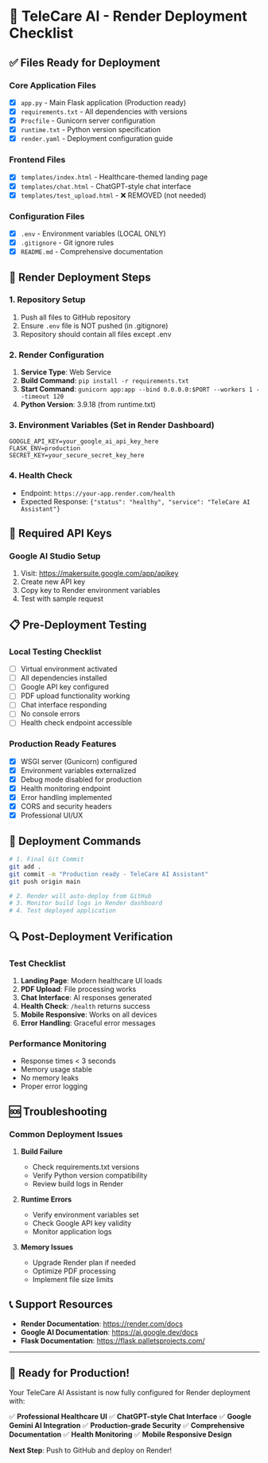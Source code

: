 # 🚀 TeleCare AI - Render Deployment Checklist

## ✅ Files Ready for Deployment

### **Core Application Files**
- [x] `app.py` - Main Flask application (Production ready)
- [x] `requirements.txt` - All dependencies with versions
- [x] `Procfile` - Gunicorn server configuration
- [x] `runtime.txt` - Python version specification
- [x] `render.yaml` - Deployment configuration guide

### **Frontend Files**
- [x] `templates/index.html` - Healthcare-themed landing page
- [x] `templates/chat.html` - ChatGPT-style chat interface
- [x] `templates/test_upload.html` - ❌ REMOVED (not needed)

### **Configuration Files**
- [x] `.env` - Environment variables (LOCAL ONLY)
- [x] `.gitignore` - Git ignore rules
- [x] `README.md` - Comprehensive documentation

## 🔧 Render Deployment Steps

### **1. Repository Setup**
1. Push all files to GitHub repository
2. Ensure `.env` file is NOT pushed (in .gitignore)
3. Repository should contain all files except .env

### **2. Render Configuration**
1. **Service Type**: Web Service
2. **Build Command**: `pip install -r requirements.txt`
3. **Start Command**: `gunicorn app:app --bind 0.0.0.0:$PORT --workers 1 --timeout 120`
4. **Python Version**: 3.9.18 (from runtime.txt)

### **3. Environment Variables** (Set in Render Dashboard)
```
GOOGLE_API_KEY=your_google_ai_api_key_here
FLASK_ENV=production
SECRET_KEY=your_secure_secret_key_here
```

### **4. Health Check**
- Endpoint: `https://your-app.render.com/health`
- Expected Response: `{"status": "healthy", "service": "TeleCare AI Assistant"}`

## 🔑 Required API Keys

### **Google AI Studio Setup**
1. Visit: https://makersuite.google.com/app/apikey
2. Create new API key
3. Copy key to Render environment variables
4. Test with sample request

## 📋 Pre-Deployment Testing

### **Local Testing Checklist**
- [ ] Virtual environment activated
- [ ] All dependencies installed
- [ ] Google API key configured
- [ ] PDF upload functionality working
- [ ] Chat interface responding
- [ ] No console errors
- [ ] Health check endpoint accessible

### **Production Ready Features**
- [x] WSGI server (Gunicorn) configured
- [x] Environment variables externalized
- [x] Debug mode disabled for production
- [x] Health monitoring endpoint
- [x] Error handling implemented
- [x] CORS and security headers
- [x] Professional UI/UX

## 🚀 Deployment Commands

```bash
# 1. Final Git Commit
git add .
git commit -m "Production ready - TeleCare AI Assistant"
git push origin main

# 2. Render will auto-deploy from GitHub
# 3. Monitor build logs in Render dashboard
# 4. Test deployed application
```

## 🔍 Post-Deployment Verification

### **Test Checklist**
1. **Landing Page**: Modern healthcare UI loads
2. **PDF Upload**: File processing works
3. **Chat Interface**: AI responses generated
4. **Health Check**: `/health` returns success
5. **Mobile Responsive**: Works on all devices
6. **Error Handling**: Graceful error messages

### **Performance Monitoring**
- Response times < 3 seconds
- Memory usage stable
- No memory leaks
- Proper error logging

## 🆘 Troubleshooting

### **Common Deployment Issues**

1. **Build Failure**
   - Check requirements.txt versions
   - Verify Python version compatibility
   - Review build logs in Render

2. **Runtime Errors**
   - Verify environment variables set
   - Check Google API key validity
   - Monitor application logs

3. **Memory Issues**
   - Upgrade Render plan if needed
   - Optimize PDF processing
   - Implement file size limits

## 📞 Support Resources

- **Render Documentation**: https://render.com/docs
- **Google AI Documentation**: https://ai.google.dev/docs
- **Flask Documentation**: https://flask.palletsprojects.com/

---

## 🎉 Ready for Production!

Your TeleCare AI Assistant is now fully configured for Render deployment with:

✅ **Professional Healthcare UI**
✅ **ChatGPT-style Chat Interface** 
✅ **Google Gemini AI Integration**
✅ **Production-grade Security**
✅ **Comprehensive Documentation**
✅ **Health Monitoring**
✅ **Mobile Responsive Design**

**Next Step**: Push to GitHub and deploy on Render!
